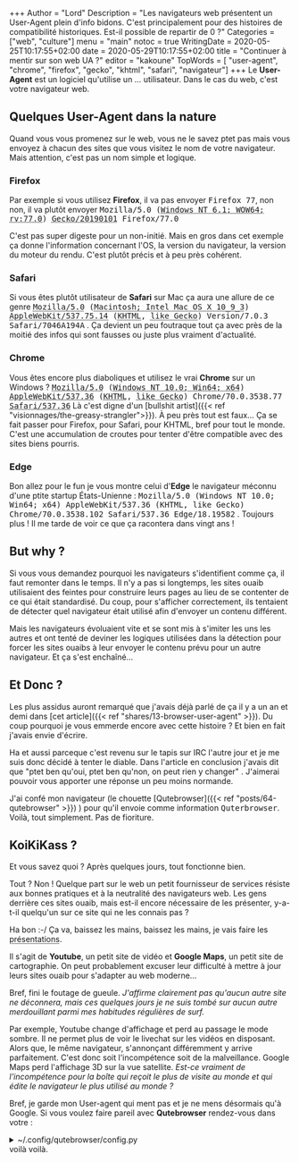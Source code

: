 +++
Author = "Lord"
Description = "Les navigateurs web présentent un User-Agent plein d'info bidons. C'est principalement pour des histoires de compatibilité historiques. Est-il possible de repartir de 0 ?"
Categories = ["web", "culture"]
menu = "main"
notoc = true
WritingDate = 2020-05-25T10:17:55+02:00
date = 2020-05-29T10:17:55+02:00
title = "Continuer à mentir sur son web UA ?"
editor = "kakoune"
TopWords = [  "user-agent", "chrome", "firefox", "gecko", "khtml", "safari", "navigateur"]
+++
Le **User-Agent** est un logiciel qu'utilise un … utilisateur.
Dans le cas du web, c'est votre navigateur web.

## Quelques User-Agent dans la nature
Quand vous vous promenez sur le web, vous ne le savez ptet pas mais vous envoyez à chacun des sites que vous visitez le nom de votre navigateur.
Mais attention, c'est pas un nom simple et logique.

### Firefox
Par exemple si vous utilisez **Firefox**, il va pas envoyer <samp>Firefox 77</samp>, non non, il va plutôt envoyer <samp>Mozilla/5.0 (<abbr title="le système d'exploitation sous-jascent, ici un windows 10 en version 64bits">Windows NT 6.1; WOW64; rv:77.0</abbr>) <abbr title="Gecko c'est le nom du moteur de rendu de firefox, ici dans une version datée du premier janvier 2019">Gecko/20190101</abbr> Firefox/77.0</samp>

C'est pas super digeste pour un non-initié.
Mais en gros dans cet exemple ça donne l'information concernant l'OS, la version du navigateur, la version du moteur du rendu.
C'est plutôt précis et à peu près cohérent.

### Safari
Si vous êtes plutôt utilisateur de **Safari** sur Mac ça aura une allure de ce genre <samp><abbr title="ici, c'est faux, mais c'est conservé par habitude">Mozilla/5.0</abbr> (<abbr title="l'OS sous-jacent">Macintosh; Intel Mac OS X 10_9_3</abbr>) <abbr title="le moteur de rendu est effectivement webkit">AppleWebKit/537.75.14</abbr> (<abbr title="webkit est un fork de KHTML qui a été initié par l'équipe de KDE, cette information est vraie mais peu utile">KHTML</abbr>, <abbr title="ouai bha là, c'est historique, c'est pour indiquer que ça fonctionnait comme gecko il y a fort longtemps">like Gecko</abbr>) Version/7.0.3 Safari/7046A194A</samp> .
Ça devient un peu foutraque tout ça avec près de la moitié des infos qui sont fausses ou juste plus vraiment d'actualité.

### Chrome
Vous êtes encore plus diaboliques et utilisez le vrai **Chrome** sur un Windows ?
<samp><abbr title="Comme pour Safari, cette info est fausse mais utilisée historiquement pour contourner des sites mal fichus">Mozilla/5.0</abbr> (<abbr title="l'OS sous-jacent">Windows NT 10.0; Win64; x64</abbr>) <abbr title="Cette info était vraie jusqu'en 2013, lorsque Google a décidé de forker Webkit pour créer blink son moteur de rendu">AppleWebKit/537.36</abbr> (<abbr title="donc je résume, chrome utilise blink qui est issu de webkit qui lui est issu de khtml… c'est donc de moins en moins vrai">KHTML</abbr>, <abbr title="ouai par compatibilité on indique que KHTML se comportait comme Gecko le moteur de Firefox… ça date">like Gecko</abbr>) <abbtr title="ça c'est vrai !">Chrome/70.0.3538.77</abbr> <abbr title="Ça c'est faux">Safari/537.36</abbr></samp>
Là c'est digne d'un [bullshit artist]({{< ref "visionnages/the-greasy-strangler">}}). À peu près tout est faux…
Ça se fait passer pour Firefox, pour Safari, pour KHTML, bref pour tout le monde.
C'est une accumulation de croutes pour tenter d'être compatible avec des sites biens pourris.

### Edge
Bon allez pour le fun je vous montre celui d'**Edge** le navigateur méconnu d'une ptite startup États-Unienne :
<samp>Mozilla/5.0 (Windows NT 10.0; Win64; x64) AppleWebKit/537.36 (KHTML, like Gecko) Chrome/70.0.3538.102 Safari/537.36 Edge/18.19582</samp> .
Toujours plus !
Il me tarde de voir ce que ça racontera dans vingt ans !

## But why ?
Si vous vous demandez pourquoi les navigateurs s'identifient comme ça, il faut remonter dans le temps.
Il n'y a pas si longtemps, les sites ouaib utilisaient des feintes pour construire leurs pages au lieu de se contenter de ce qui était standardisé.
Du coup, pour s'afficher correctement, ils tentaient de détecter quel navigateur était utilisé afin d'envoyer un contenu différent.

Mais les navigateurs évoluaient vite et se sont mis à s'imiter les uns les autres et ont tenté de deviner les logiques utilisées dans la détection pour forcer les sites ouaibs à leur envoyer le contenu prévu pour un autre navigateur.
Et ça s'est enchaîné…

## Et Donc ?
Les plus assidus auront remarqué que j'avais déjà parlé de ça il y a un an et demi dans [cet article]({{< ref "shares/13-browser-user-agent" >}}).
Du coup pourquoi je vous emmerde encore avec cette histoire ?
Et bien en fait j'avais envie d'écrire.

Ha et aussi parceque c'est revenu sur le tapis sur IRC l'autre jour et je me suis donc décidé à tenter le diable.
Dans l'article en conclusion j'avais dit que "ptet ben qu'oui, ptet ben qu'non, on peut rien y changer" .
J'aimerai pouvoir vous apporter une réponse un peu moins normande.

J'ai confé mon navigateur (le chouette [Qutebrowser]({{< ref "posts/64-qutebrowser" >}}) ) pour qu'il envoie comme information <samp>Quterbrowser</samp>.
Voilà, tout simplement.
Pas de fioriture.

## KoiKiKass ?
Et vous savez quoi ?
Après quelques jours, tout fonctionne bien.

Tout ?
Non !
Quelque part sur le web un petit fournisseur de services résiste aux bonnes pratiques et à la neutralité des navigateurs web.
Les gens derrière ces sites ouaib, mais est-il encore nécessaire de les présenter, y-a-t-il quelqu'un sur ce site qui ne les connais pas ?

Ha bon :-/
Ça va, baissez les mains, baissez les mains, je vais faire les <abbr title="c'est une référence à Asterix pour ceux qui ne l'aurait pas remarqué">présentations</abbr>.

Il s'agit de **Youtube**, un petit site de vidéo et **Google Maps**, un petit site de cartographie.
On peut probablement excuser leur difficulté à mettre à jour leurs sites ouaib pour s'adapter au web moderne…

Bref, fini le foutage de gueule.
*J'affirme clairement pas qu'aucun autre site ne déconnera, mais ces quelques jours je ne suis tombé sur aucun autre merdouillant parmi mes habitudes régulières de surf.*

Par exemple, Youtube change d'affichage et perd au passage le mode sombre.
Il ne permet plus de voir le livechat sur les vidéos en disposant.
Alors que, le même navigateur, s'annonçant différemment y arrive parfaitement.
C'est donc soit l'incompétence soit de la malveillance.
Google Maps perd l'affichage 3D sur la vue satellite.
*Est-ce vraiment de l'incompétence pour la boîte qui reçoit le plus de visite au monde et qui édite le navigateur le plus utilisé au monde ?*

Bref, je garde mon User-agent qui ment pas et je ne mens désormais qu'à Google.
Si vous voulez faire pareil avec **Qutebrowser** rendez-vous dans votre : 
<details><summary>~/.config/qutebrowser/config.py</summary>
<samp>config.set('content.headers.user_agent',"Mozilla/5.0 (Windows NT 10.0; Win64; x64) AppleWebKit/537.36 (KHTML, like Gecko) Chrome/70.0.3538.77 Safari/537.36", '*://www.youtube.com/*')</samp>
</details>
voilà voilà.
